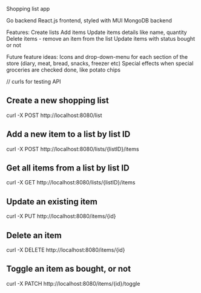 Shopping list app

Go backend
React.js frontend, styled with MUI
MongoDB backend

Features:
Create lists
Add items
Update items details like name, quantity
Delete items - remove an item from the list
Update items with status bought or not


Future feature ideas:
Icons and drop-down-menu for each section of the store (diary, meat, bread, snacks, freezer etc)
Special effects when special groceries are checked done, like potato chips


// curls for testing API
<!-- update api endpoints after list feat -->
## Create a new shopping list
curl -X POST http://localhost:8080/list

## Add a new item to a list by list ID
curl -X POST http://localhost:8080/lists/{listID}/items

## Get all items from a list by list ID
curl -X GET http://localhost:8080/lists/{listID}/items

<!-- ## Get item by ID
curl -X GET http://localhost:8080/items/{id} -->

## Update an existing item
curl -X PUT http://localhost:8080/items/{id}

## Delete an item
curl -X DELETE http://localhost:8080/items/{id}

## Toggle an item as bought, or not
curl -X PATCH http://localhost:8080/items/{id}/toggle

<!-- todo after mvp -->
<!-- delete list endpoint -->